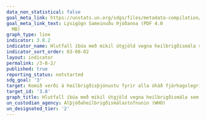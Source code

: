 ```yaml
---
data_non_statistical: false
goal_meta_link: https://unstats.un.org/sdgs/files/metadata-compilation/Metadata-Goal-3.pdf
goal_meta_link_text: Lýsigögn Sameinuðu Þjóðanna (PDF 4.0
  MB)
graph_type: line
indicator: 3.8.2
indicator_name: Hlutfall íbúa með mikil útgjöld vegna heilbrigðismála sem hlutfall af heildarútgjöldum- eða tekjum heimilis.
indicator_sort_order: 03-08-02
layout: indicator
permalink: /3-8-2/
published: true
reporting_status: notstarted
sdg_goal: '3'
target: Komið verði á heilbrigðisþjónustu fyrir alla óháð fjárhagslegri stöðu, aðgengi veitt að góðri og nauðsynlegri heilbrigðisþjónustu og að öruggum, virkum og nauðsynlegum lyfjum og bóluefni á viðráðanlegu verði fyrir alla
target_id: '3.8'
graph_title: Hlutfall íbúa með mikil útgjöld vegna heilbrigðismála sem hlutfall af heildarútgjöldum- eða tekjum heimilis.
un_custodian_agency: Alþjóðaheilbrigðismálastofnunin (WHO)
un_designated_tier: '2'
---
```

